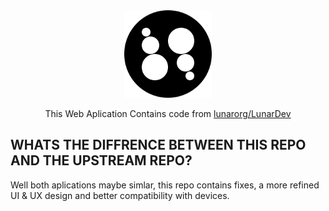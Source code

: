 <div align="center">
  <img src="https://raw.githubusercontent.com/bocajthomas/LD-Web-App/main/assets/branding/Brand-icon.png" height="140"/>

This Web Aplication Contains code from [lunarorg/LunarDev](https://github.com/lunarorg/LunarDev)

</div>

## WHATS THE DIFFRENCE BETWEEN THIS REPO AND THE UPSTREAM REPO?
Well both aplications maybe simlar, this repo contains fixes, a more refined UI & UX design and better compatibility with devices.